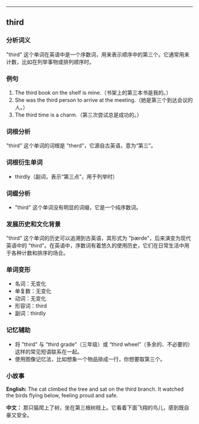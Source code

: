 
---------------
## third
### 分析词义

"third" 这个单词在英语中是一个序数词，用来表示顺序中的第三个。它通常用来计数，比如在列举事物或排列顺序时。

### 例句

1. The third book on the shelf is mine.（书架上的第三本书是我的。）
2. She was the third person to arrive at the meeting.（她是第三个到达会议的人。）
3. The third time is a charm.（第三次尝试总是成功的。）

### 词根分析

"third" 这个单词的词根是 "therd"，它源自古英语，意为“第三”。

### 词根衍生单词

- thirdly（副词，表示“第三点”，用于列举时）

### 词缀分析

- "third" 这个单词没有明显的词缀，它是一个纯序数词。

### 发展历史和文化背景

"third" 这个单词的历史可以追溯到古英语，其形式为 "þærde"，后来演变为现代英语中的 "third"。在英语中，序数词有着悠久的使用历史，它们在日常生活中用于各种计数和排序的场合。

### 单词变形

- 名词：无变化
- 单复数：无变化
- 动词：无变化
- 形容词：third
- 副词：thirdly

### 记忆辅助

- 将 "third" 与 “third grade”（三年级）或 “third wheel”（多余的、不必要的）这样的常见短语联系在一起。
- 使用图像记忆法，比如想象一个物品排成一行，你想要取第三个。

### 小故事

**English:**
The cat climbed the tree and sat on the third branch. It watched the birds flying below, feeling proud and safe.

**中文：**
那只猫爬上了树，坐在第三根树枝上。它看着下面飞翔的鸟儿，感到既自豪又安全。

